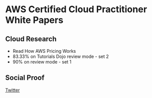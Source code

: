 <!-- This is a template you can use for quick progress days. It removes a lot of the steps we encourage you to share in the longer template 000-DAY-ARTICLE-LONG-TEMPLATE.MD-->

# AWS Certified Cloud Practitioner White Papers

## Cloud Research

- Read How AWS Pricing Works
- 83.33% on Tutorials Dojo review mode - set 2
- 90% on review mode - set 1

## Social Proof

[Twitter](https://twitter.com/_notwaving/status/1327785265092579328?s=20)
